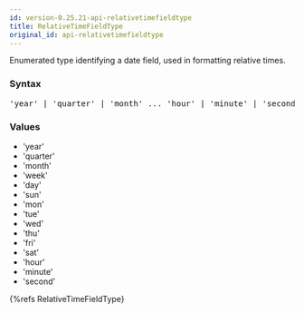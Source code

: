 ```yaml
---
id: version-0.25.21-api-relativetimefieldtype
title: RelativeTimeFieldType
original_id: api-relativetimefieldtype
---
```


Enumerated type identifying a date field, used in formatting relative times.

### Syntax

<pre class="syntax">
'year' | 'quarter' | 'month' ... 'hour' | 'minute' | 'second'
</pre>

### Values
 - 'year'
 - 'quarter'
 - 'month'
 - 'week'
 - 'day'
 - 'sun'
 - 'mon'
 - 'tue'
 - 'wed'
 - 'thu'
 - 'fri'
 - 'sat'
 - 'hour'
 - 'minute'
 - 'second'

{%refs RelativeTimeFieldType}
